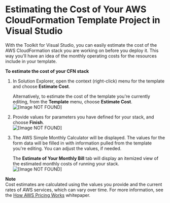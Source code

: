 # Estimating the Cost of Your AWS CloudFormation Template Project in Visual Studio<a name="tkv-cfn-editor-estimate-cost"></a>

With the Toolkit for Visual Studio, you can easily estimate the cost of the AWS CloudFormation stack you are working on before you deploy it\. This way you'll have an idea of the monthly operating costs for the resources include in your template\.

 **To estimate the cost of your CFN stack** 

1. In Solution Explorer, open the context \(right\-click\) menu for the template and choose **Estimate Cost**\.

   Alternatively, to estimate the cost of the template you're currently editing, from the **Template** menu, choose **Estimate Cost**\.  
![\[Image NOT FOUND\]](http://docs.aws.amazon.com/toolkit-for-visual-studio/latest/user-guide/images/vs-editor-template-menu-estimate-cost.png)

1. Provide values for parameters you have defined for your stack, and choose **Finish**\.  
![\[Image NOT FOUND\]](http://docs.aws.amazon.com/toolkit-for-visual-studio/latest/user-guide/images/vs-editor-cfn-estimate-cost-2.png)

1. The AWS Simple Monthly Calculator  will be displayed\. The values for the form data will be filled in with information pulled from the template you're editing\. You can adjust the values, if needed\.

   The **Estimate of Your Monthly Bill** tab will display an itemized view of the estimated monthly costs of running your stack\.  
![\[Image NOT FOUND\]](http://docs.aws.amazon.com/toolkit-for-visual-studio/latest/user-guide/images/vs-editor-simple-monthly-calc.png)

**Note**  
Cost estimates are calculated using the values you provide and the current rates of AWS services, which can vary over time\. For more information, see the [How AWS Pricing Works](https://aws.amazon.com/whitepapers/how-aws-pricing-works/) whitepaper\.